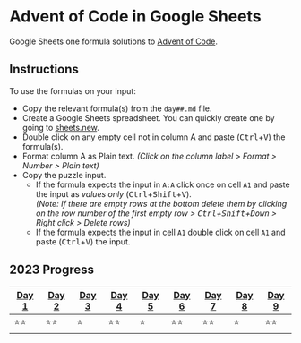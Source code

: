 # Advent of Code in Google Sheets
Google Sheets one formula solutions to [Advent of Code](https://adventofcode.com/).

## Instructions

To use the formulas on your input:
- Copy the relevant formula(s) from the `day##.md` file.
- Create a Google Sheets spreadsheet. You can quickly create one by going to [sheets.new](https://sheets.new).
- Double click on any empty cell not in column A and paste (<kbd>Ctrl</kbd>+<kbd>V</kbd>) the formula(s).
- Format column A as Plain text. _(Click on the column label > Format > Number > Plain text)_
- Copy the puzzle input.
    - If the formula expects the input in `A:A` click once on cell `A1` and paste the input as _values only_ (<kbd>Ctrl</kbd>+<kbd>Shift</kbd>+<kbd>V</kbd>). <br> _(Note: If there are empty rows at the bottom delete them by clicking on the row number of the first empty row > <kbd>Ctrl</kbd>+<kbd>Shift</kbd>+<kbd>Down</kbd> > Right click > Delete rows)_
    - If the formula expects the input in cell `A1` double click on cell `A1` and paste (<kbd>Ctrl</kbd>+<kbd>V</kbd>) the input.

## 2023 Progress

| [Day 1](https://github.com/z-iad/advent-of-code-gs/blob/main/2023/day01.md) | [Day 2](https://github.com/z-iad/advent-of-code-gs/blob/main/2023/day02.md) | [Day 3](https://github.com/z-iad/advent-of-code-gs/blob/main/2023/day03a.md) | [Day 4](https://github.com/z-iad/advent-of-code-gs/blob/main/2023/day04.md) | [Day 5](https://github.com/z-iad/advent-of-code-gs/blob/main/2023/day05a.md) | [Day 6](https://github.com/z-iad/advent-of-code-gs/blob/main/2023/day06.md) | [Day 7](https://github.com/z-iad/advent-of-code-gs/blob/main/2023/day07.md) | [Day 8](https://github.com/z-iad/advent-of-code-gs/blob/main/2023/day08a.md) |[Day 9](https://github.com/z-iad/advent-of-code-gs/blob/main/2023/day09.md) |
|-------|-------|-------|-------|-------|-------|-------|-|-|
| ⭐⭐    | ⭐⭐    | ⭐     | ⭐⭐    | ⭐     | ⭐⭐    | ⭐⭐    |⭐|⭐⭐|
